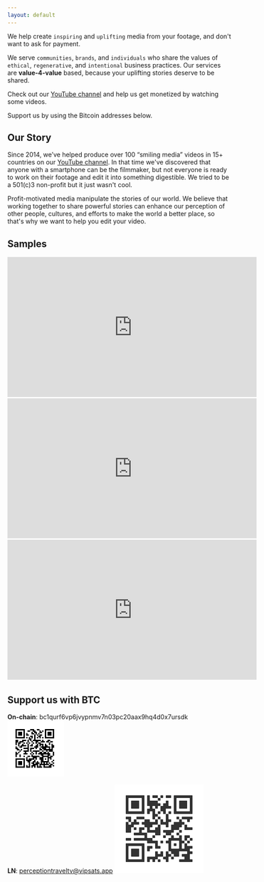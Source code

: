 ```yaml
---
layout: default
---
```


We help create `inspiring` and `uplifting` media from your footage, and don't want to ask for payment.

We serve `communities`, `brands`, and `individuals` who share the values of `ethical`, `regenerative`, and `intentional` business practices. Our services are **value-4-value** based, because your uplifting stories deserve to be shared.

Check out our [YouTube channel](https://www.youtube.com/@perceptiontraveltv) and help us get monetized by watching some videos.

Support us by using the Bitcoin addresses below.

## Our Story

Since 2014, we’ve helped produce over 100 “smiling media” videos in 15+ countries on our [YouTube channel](https://www.youtube.com/@perceptiontraveltv). In that time we've discovered that anyone with a smartphone can be the filmmaker, but not everyone is ready to work on their footage and edit it into something digestible. We tried to be a 501(c)3 non-profit but it just wasn't cool.

Profit-motivated media manipulate the stories of our world. We believe that working together to share powerful stories can enhance our perception of other people, cultures, and efforts to make the world a better place, so that's why we want to help you edit your video.


## Samples

<iframe width="560" height="315" src="https://www.youtube-nocookie.com/embed/Hee3NViGDNM" title="YouTube video player" frameborder="0" allow="accelerometer; autoplay; clipboard-write; encrypted-media; gyroscope; picture-in-picture; web-share" allowfullscreen></iframe>

<iframe width="560" height="315" src="https://www.youtube-nocookie.com/embed/1NkFV_OX0zM" title="YouTube video player" frameborder="0" allow="accelerometer; autoplay; clipboard-write; encrypted-media; gyroscope; picture-in-picture; web-share" allowfullscreen></iframe>

<iframe width="560" height="315" src="https://www.youtube-nocookie.com/embed/NE6AzQT6IL4" title="YouTube video player" frameborder="0" allow="accelerometer; autoplay; clipboard-write; encrypted-media; gyroscope; picture-in-picture; web-share" allowfullscreen></iframe>

## Support us with BTC

**On-chain**: bc1qurf6vp6jvypnmv7n03pc20aax9hq4d0x7ursdk
<img src="assets/images/onchain.png">

**LN**: perceptiontraveltv@vipsats.app
<img src="assets/images/LNsats.png">